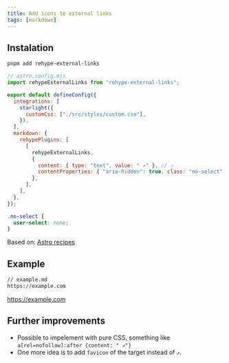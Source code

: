 ```yaml
---
title: Add icons to external links
tags: [markdown]
---
```


## Instalation

```bash title="Instal dependencies…"
pnpm add rehype-external-links
```

```js
// astro.config.mjs
import rehypeExternalLinks from "rehype-external-links";

export default defineConfig({
  integrations: [
    starlight({
      customCss: ["./src/styles/custom.css"],
    }),
  ],
  markdown: {
    rehypePlugins: [
      [
        rehypeExternalLinks,
        {
          content: { type: "text", value: " ↗" }, // ⤴
          contentProperties: { "aria-hidden": true, class: "no-select" },
        },
      ],
    ],
  },
});
```

```css
.no-select {
  user-select: none;
}
```

Based on: [Astro recipes](https://docs.astro.build/en/recipes/external-links/)

## Example

```md
// example.md
https://example.com
```

https://example.com

## Further improvements

- Possible to impelement with pure CSS, something like `a[rel=nofollow]:after {content: " ↗"}`
- One more idea is to add `favicon` of the target instead of `↗`.
